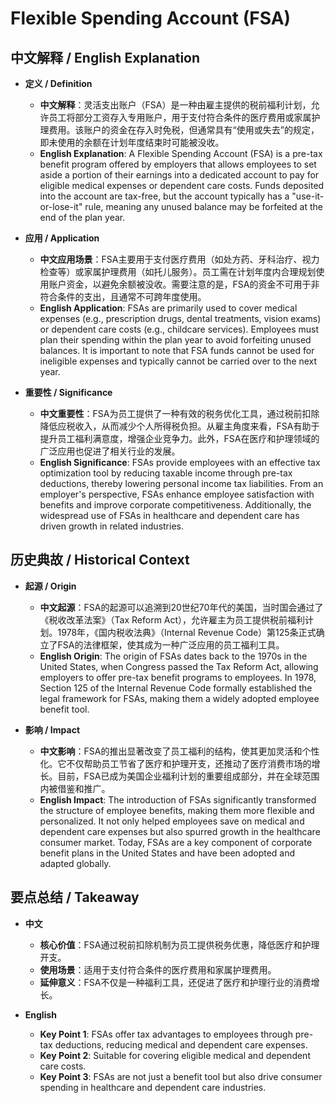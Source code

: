 # Flexible Spending Account (FSA)

## 中文解释 / English Explanation

* **定义 / Definition**  
  - **中文解释**：灵活支出账户（FSA）是一种由雇主提供的税前福利计划，允许员工将部分工资存入专用账户，用于支付符合条件的医疗费用或家属护理费用。该账户的资金在存入时免税，但通常具有“使用或失去”的规定，即未使用的余额在计划年度结束时可能被没收。  
  - **English Explanation**: A Flexible Spending Account (FSA) is a pre-tax benefit program offered by employers that allows employees to set aside a portion of their earnings into a dedicated account to pay for eligible medical expenses or dependent care costs. Funds deposited into the account are tax-free, but the account typically has a "use-it-or-lose-it" rule, meaning any unused balance may be forfeited at the end of the plan year.

* **应用 / Application**  
  - **中文应用场景**：FSA主要用于支付医疗费用（如处方药、牙科治疗、视力检查等）或家属护理费用（如托儿服务）。员工需在计划年度内合理规划使用账户资金，以避免余额被没收。需要注意的是，FSA的资金不可用于非符合条件的支出，且通常不可跨年度使用。  
  - **English Application**: FSAs are primarily used to cover medical expenses (e.g., prescription drugs, dental treatments, vision exams) or dependent care costs (e.g., childcare services). Employees must plan their spending within the plan year to avoid forfeiting unused balances. It is important to note that FSA funds cannot be used for ineligible expenses and typically cannot be carried over to the next year.

* **重要性 / Significance**  
  - **中文重要性**：FSA为员工提供了一种有效的税务优化工具，通过税前扣除降低应税收入，从而减少个人所得税负担。从雇主角度来看，FSA有助于提升员工福利满意度，增强企业竞争力。此外，FSA在医疗和护理领域的广泛应用也促进了相关行业的发展。  
  - **English Significance**: FSAs provide employees with an effective tax optimization tool by reducing taxable income through pre-tax deductions, thereby lowering personal income tax liabilities. From an employer's perspective, FSAs enhance employee satisfaction with benefits and improve corporate competitiveness. Additionally, the widespread use of FSAs in healthcare and dependent care has driven growth in related industries.

## 历史典故 / Historical Context

* **起源 / Origin**  
  - **中文起源**：FSA的起源可以追溯到20世纪70年代的美国，当时国会通过了《税收改革法案》（Tax Reform Act），允许雇主为员工提供税前福利计划。1978年，《国内税收法典》（Internal Revenue Code）第125条正式确立了FSA的法律框架，使其成为一种广泛应用的员工福利工具。  
  - **English Origin**: The origin of FSAs dates back to the 1970s in the United States, when Congress passed the Tax Reform Act, allowing employers to offer pre-tax benefit programs to employees. In 1978, Section 125 of the Internal Revenue Code formally established the legal framework for FSAs, making them a widely adopted employee benefit tool.

* **影响 / Impact**  
  - **中文影响**：FSA的推出显著改变了员工福利的结构，使其更加灵活和个性化。它不仅帮助员工节省了医疗和护理开支，还推动了医疗消费市场的增长。目前，FSA已成为美国企业福利计划的重要组成部分，并在全球范围内被借鉴和推广。  
  - **English Impact**: The introduction of FSAs significantly transformed the structure of employee benefits, making them more flexible and personalized. It not only helped employees save on medical and dependent care expenses but also spurred growth in the healthcare consumer market. Today, FSAs are a key component of corporate benefit plans in the United States and have been adopted and adapted globally.

## 要点总结 / Takeaway

* **中文**  
  - **核心价值**：FSA通过税前扣除机制为员工提供税务优惠，降低医疗和护理开支。  
  - **使用场景**：适用于支付符合条件的医疗费用和家属护理费用。  
  - **延伸意义**：FSA不仅是一种福利工具，还促进了医疗和护理行业的消费增长。

* **English**  
  - **Key Point 1**: FSAs offer tax advantages to employees through pre-tax deductions, reducing medical and dependent care expenses.  
  - **Key Point 2**: Suitable for covering eligible medical and dependent care costs.  
  - **Key Point 3**: FSAs are not just a benefit tool but also drive consumer spending in healthcare and dependent care industries.